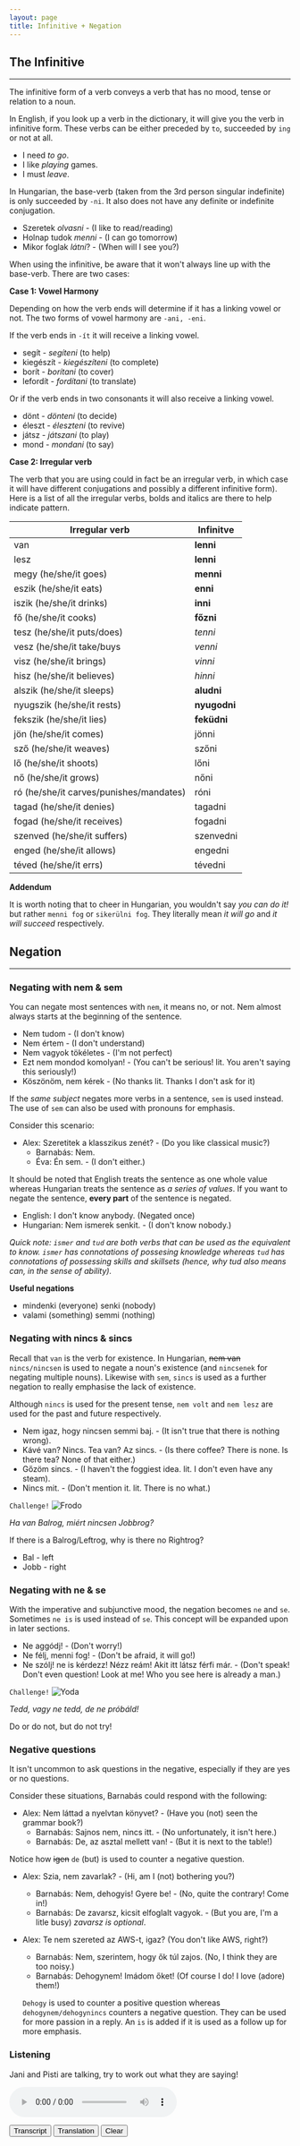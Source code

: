 ```yaml
---
layout: page
title: Infinitive + Negation
---
```


## The Infinitive

---

The infinitive form of a verb conveys a verb that has no mood, tense or relation to a noun.

In English, if you look up a verb in the dictionary, it will give you the verb in infinitive form. These verbs can be either preceded 
by `to`, succeeded by `ing` or not at all.

* I need *to go*.
* I like *playing* games.
* I must *leave*.

In Hungarian, the base-verb (taken from the 3rd person singular indefinite) is only succeeded by `-ni`. It also does not have any definite or indefinite conjugation.

* Szeretek *olvasni* - (I like to read/reading)
* Holnap tudok *menni* - (I can go tomorrow)
* Mikor foglak *látni*? - (When will I see you?)

When using the infinitive, be aware that it won't always line up with the base-verb. There are two cases:

**Case 1: Vowel Harmony**

Depending on how the verb ends will determine if it has a linking vowel or not. The two forms of vowel harmony are `-ani, -eni`.

If the verb ends in `-ít` it will receive a linking vowel.

* segít - *segíteni* (to help)
* kiegészít - *kiegészíteni* (to complete)
* borít - *borítani* (to cover)
* lefordít - *fordítani* (to translate)

Or if the verb ends in two consonants it will also receive a linking vowel.

* dönt - *dönteni* (to decide)
* éleszt - *éleszteni* (to revive)
* játsz - *játszani* (to play)
* mond - *mondani* (to say)

**Case 2: Irregular verb**

The verb that you are using could in fact be an irregular verb, in which case it will have different conjugations and possibly a different infinitive form). 
Here is a list of all the irregular verbs, bolds and italics are there to help indicate pattern.

| Irregular verb                           | Infinitve     |
|------------------------------------------|---------------|
| van                                      | **lenni**     |
| lesz                                     | **lenni**     |
| megy (he/she/it goes)                    | **menni**     |
| eszik (he/she/it eats)                   | **enni**      |
| iszik (he/she/it drinks)                 | **inni**      |
| fő (he/she/it cooks)                     | **főzni**     |
| tesz (he/she/it puts/does)               | *tenni*       |
| vesz (he/she/it take/buys                | *venni*       |
| visz (he/she/it brings)                  | *vinni*       |
| hisz (he/she/it believes)                | *hinni*       |
| alszik (he/she/it sleeps)                | **aludni**    |
| nyugszik (he/she/it rests)               | **nyugodni**  |
| fekszik (he/she/it lies)                 | **feküdni**   |
| jön (he/she/it comes)                    | jönni         |
| sző (he/she/it weaves)                   | szőni         |
| lő (he/she/it shoots)                    | lőni          |
| nő (he/she/it grows)                     | nőni          |
| ró (he/she/it carves/punishes/mandates)  | róni          |
| tagad (he/she/it denies)                 | tagadni       |
| fogad (he/she/it receives)               | fogadni       |
| szenved (he/she/it suffers)              | szenvedni     |
| enged (he/she/it allows)                 | engedni       |
| téved (he/she/it errs)                   | tévedni       |

**Addendum**

It is worth noting that to cheer in Hungarian, you wouldn't say *you can do it!* but rather `menni fog` or `sikerülni fog`. 
They literally mean *it will go* and *it will succeed* respectively.

## Negation

---

### Negating with nem & sem

You can negate most sentences with `nem`, it means no, or not. Nem almost always starts at the beginning of the sentence.

* Nem tudom - (I don't know)
* Nem értem - (I don't understand)
* Nem vagyok tökéletes - (I'm not perfect)
* Ezt nem mondod komolyan! - (You can't be serious! lit. You aren't saying this seriously!)
* Köszönöm, nem kérek - (No thanks lit. Thanks I don't ask for it)

If the *same subject* negates more verbs in a sentence, `sem` is used instead. The use of `sem` can also be used with pronouns for emphasis.

Consider this scenario:

* Alex: Szeretitek a klasszikus zenét? - (Do you like classical music?)
  * Barnabás: Nem.
  * Éva: Én sem. - (I don't either.)

It should be noted that English treats the sentence as one whole value whereas Hungarian treats the sentence as *a series of values*. If you want to negate the sentence, **every part** of the sentence is negated.

* English: I don't know anybody. (Negated once)
* Hungarian: Nem ismerek senkit. - (I don't know nobody.)

*Quick note: `ismer` and `tud` are both verbs that can be used as the equivalent to know. `ismer` has connotations of possesing knowledge whereas `tud` has connotations of possessing skills and skillsets (hence, why tud also means can, in the sense of ability).*

**Useful negations**

* mindenki (everyone) senki (nobody)
* valami (something) semmi (nothing)

### Negating with nincs & sincs

Recall that `van` is the verb for existence. In Hungarian, ~~nem van~~ `nincs/nincsen` is used to negate a noun's existence (and `nincsenek` for negating multiple nouns). Likewise with `sem`, `sincs` is used as a further negation to really emphasise the lack of existence.

Although `nincs` is used for the present tense, `nem volt` and `nem lesz` are used for the past and future respectively.

* Nem igaz, hogy nincsen semmi baj. - (It isn't true that there is nothing wrong).
* Kávé van? Nincs. Tea van? Az sincs. - (Is there coffee? There is none. Is there tea? None of that either.)
* Gőzöm sincs. - (I haven't the foggiest idea. lit. I don't even have any steam).
* Nincs mit. - (Don't mention it. lit. There is no what.)

`Challenge!`
![Frodo](https://magyartanulas.github.io/public/Frodo.jpg)

*Ha van Balrog, miért nincsen Jobbrog?*

<span class="spoiler">If there is a Balrog/Leftrog, why is there no Rightrog?</span>

* Bal - left
* Jobb - right


### Negating with ne & se

With the imperative and subjunctive mood, the negation becomes `ne` and `se`. Sometimes `ne is` is used instead of `se`. This concept will be expanded upon in later sections.

* Ne aggódj! - (Don't worry!)
* Ne félj, menni fog! - (Don't be afraid, it will go!)
* Ne szólj! ne is kérdezz! Nézz reám! Akit itt látsz férfi már. - (Don't speak! Don't even question! Look at me! Who you see here is already a man.)


`Challenge!`
![Yoda](https://magyartanulas.github.io/public/yoda.jpeg)

*Tedd, vagy ne tedd, de ne próbáld!*

<span class="spoiler">Do or do not, but do not try!</span>

### Negative questions

It isn't uncommon to ask questions in the negative, especially if they are yes or no questions.

Consider these situations, Barnabás could respond with the following:

* Alex: Nem láttad a nyelvtan könyvet? - (Have you (not) seen the grammar book?)
  * Barnabás: Sajnos nem, nincs itt. - (No unfortunately, it isn't here.)
  * Barnabás: De, az asztal mellett van! - (But it is next to the table!)

Notice how ~~igen~~ `de` (but) is used to counter a negative question.

* Alex: Szia, nem zavarlak? - (Hi, am I (not) bothering you?)
  * Barnabás: Nem, dehogyis! Gyere be! - (No, quite the contrary! Come in!)
  * Barnabás: De zavarsz, kicsit elfoglalt vagyok. - (But you are, I'm a litle busy) *zavarsz is optional*.

* Alex: Te nem szereted az AWS-t, igaz? (You don't like AWS, right?)
  * Barnabás: Nem, szerintem, hogy ők túl zajos. (No, I think they are too noisy.)
  * Barnabás: Dehogynem! Imádom őket! (Of course I do! I love (adore) them!)
  
  `Dehogy` is used to counter a positive question whereas `dehogynem/dehogynincs` counters a negative question. They can be used for more passion in a reply. An `is` is added if it is used as a follow up for more emphasis. 
 
### Listening

Jani and Pisti are talking, try to work out what they are saying!

<audio controls><source src="https://magyartanulas.github.io/public/csatornán.mp3" type="audio/mpeg">Your browser does not support the audio element.</audio>

<script type = "text/javascript">

function check_reveal(button) {
    
    var hun = document.getElementById("transcript");
    var eng = document.getElementById("translation");
    var none = document.getElementById("none");
 
    if (button === 'transcript') {
        
        if (hun.style.display === "none" && eng.style.display === "none") {
            none.style.display = "none";
            hun.style.display = "block";
        }else if (hun.style.display === "none" && eng.style.display === "block") {
            none.style.display = "none";
            eng.style.display = "none";
            hun.style.display = "block";
        }
    }else if (button === 'translation')
 
        if (eng.style.display === "none" && hun.style.display === "none") {
            none.style.display = "none";
            eng.style.display = "block";
        }else if (eng.style.display === "none" && hun.style.display === "block") {
            none.style.display = "none";
            hun.style.display = "none";
            eng.style.display = "block";
        }
}

function clearAll() {

    var hun = document.getElementById("transcript");
    var eng = document.getElementById("translation");
    hun.style.display = "none";
    eng.style.display = "none";
    none.style.display = "block";
}

</script>

<span>
<button type="button" onclick="check_reveal('transcript')">Transcript</button>
<button type="button" onclick="check_reveal('translation')">Translation</button>
<button type="button" onclick="clearAll()">Clear</button>
</span>

<div id = "transcript" style ="display:none">
J: Így van<br/>
P: Jani,<br/> 
J: Igen<br/>
P: Segíts, mi a gond?<br/>
J: A gond az, hogy nincs videó<br/>
P: De van<br/>
J: ...De nincs, ez a gond<br/>
P: Mármint, mi nincs?<br/>
J: Videó nincs. Ezen a csatornán nincs videó<br/>
P: Ezen a csatornán nincs videó<br/>
J: Igen<br/>
P: Hát ez gond...<br/>
J: Ez gond, hát ez gond!<br/>
P: Na most..<br/>
</div>

<div id = "translation" style ="display:none">
J: That's right<br/>
P: Jani,<br/>
J: Yes<br/>
P: Help me out, what's the issue?<br/>
J: The issue is that there is no video<br/>
P: But there is<br/>
J: ...But there isn't, that's the issue<br/>
P: Namely what isn't?<br/>
J: There's no video. There's no video on this channel<br/>
P: There's no video on this channel<br/>
J: Yes<br/>
P: Well this is an issue...<br/>
J: This is an issue, well this is an issue!<br/>
P: So now...<br/>
</div>

<div id = "none" style ="display:block">
<br/>
<br/>
<br/>
<br/>
<br/>
<br/>
<br/>
<br/>
<br/>
<br/>
<br/>
<br/>
<br/>
<br/>
</div>

---

### Yet to Learn

* `le-`, `ki-` and `el-` are [coverbs](https://magyartanulas.github.io/coverbs_telicity/)
* the ending `-j` as well as the `-s` in `segíts` mark the [imperative mood](https://magyartanulas.github.io/imperative_subjunctive/)
* `-n` seen in `ezen` is a [locative](https://magyartanulas.github.io/locatives/)
